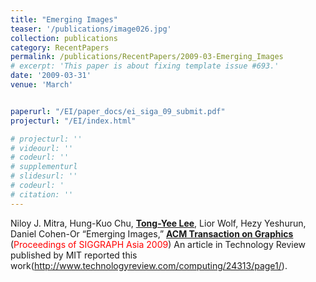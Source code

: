 ```yaml
---
title: "Emerging Images"
teaser: '/publications/image026.jpg'
collection: publications
category: RecentPapers
permalink: /publications/RecentPapers/2009-03-Emerging_Images
# excerpt: 'This paper is about fixing template issue #693.'
date: '2009-03-31'
venue: 'March'


paperurl: "/EI/paper_docs/ei_siga_09_submit.pdf"
projecturl: "/EI/index.html"

# projecturl: ''
# videourl: ''
# codeurl: ''
# supplementurl
# slidesurl: ''
# codeurl: '
# citation: ''
---
```


Niloy J. Mitra, Hung-Kuo Chu, <strong><u>Tong-Yee Lee</u></strong>, Lior Wolf, Hezy Yeshurun, Daniel Cohen-Or “Emerging Images,” <strong><u>ACM Transaction on Graphics</u></strong> (<span style="color:red">Proceedings of SIGGRAPH Asia 2009</span>) An article in Technology Review published by MIT reported this work(http://www.technologyreview.com/computing/24313/page1/).